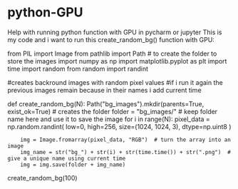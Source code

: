 # python-GPU
Help with running python function with GPU in pycharm or jupyter 
This is my code and i want to run this create_random_bg() function with GPU:

from PIL import Image
from pathlib import Path  # to create the folder to store the images
import numpy as np
import matplotlib.pyplot as plt
import time
import random
from random import randint

#creates backround images with random pixel values
#if i run it again the previous images remain because in their names i add current time


def create_random_bg(N):
    Path("bg_images").mkdir(parents=True, exist_ok=True)  # creates the folder
    folder = "bg_images/"  # keep folder name here and use it to save the image
    for i in range(N):
        pixel_data = np.random.randint(
            low=0,
            high=256,
            size=(1024, 1024, 3),
            dtype=np.uint8
        )

        img = Image.fromarray(pixel_data, "RGB")  # turn the array into an image
        img_name = str("bg_") + str(i) + str(time.time()) + str(".png")  # give a unique name using current time
        img = img.save(folder + img_name)

create_random_bg(100)


